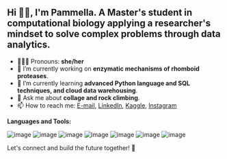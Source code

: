 ## Hi 👋🏾, I'm Pammella. A Master's student in computational biology applying a researcher's mindset to solve complex problems through data analytics.

- 🙋🏾‍♀️ Pronouns: **she/her**
- 🔭 I’m currently working on **enzymatic mechanisms of rhomboid proteases**.
- 🌱 I’m currently learning **advanced Python language and SQL techniques, and cloud data warehousing**.
- 💬 Ask me about **collage and rock climbing**.
- 📫 How to reach me: [E-mail](pammellateixeira@gmail.com), [LinkedIn](https://www.linkedin.com/in/pammella-teixeira/), [Kaggle](https://kaggle.com/pammellateixeira), [Instagram](https://instagram.com/pammtxr)

**Languages and Tools:**

![image](https://img.shields.io/badge/Python-FFD43B?style=for-the-badge&logo=python&logoColor=blue) 
![image](https://img.shields.io/badge/R-276DC3?style=for-the-badge&logo=r&logoColor=white) ![image](https://img.shields.io/badge/Microsoft_Excel-217346?style=for-the-badge&logo=microsoft-excel&logoColor=white) ![image](https://img.shields.io/badge/Tableau-E97627?style=for-the-badge&logo=Tableau&logoColor=white) ![image](https://img.shields.io/badge/Amazon_Web_Services-FF9900?style=for-the-badge&logo=amazonwebservices&logoColor=white) ![image](https://img.shields.io/badge/VSCode-0078D4?style=for-the-badge&logo=visual%20studio%20code&logoColor=white) ![image](https://img.shields.io/badge/Ubuntu-E95420?style=for-the-badge&logo=ubuntu&logoColor=white) 

Let's connect and build the future together! 🌟
